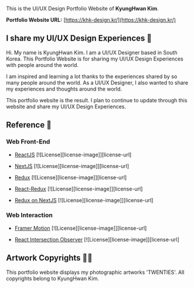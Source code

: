 This is the UI/UX Design Portfolio Website of **KyungHwan Kim**.

**Portfolio Website URL:**
[https://khk-design.kr/](https://khk-design.kr/)

## I share my UI/UX Design Experiences 🙌

Hi. My name is KyungHwan Kim. I am a UI/UX Designer based in South Korea. This Portfolio Website is for sharing my UI/UX Design Experiences with people around the world.

I am inspired and learning a lot thanks to the experiences shared by so many people around the world. As a UI/UX Designer, I also wanted to share my experiences and thoughts around the world.

This portfolio website is the result. I plan to continue to update through this website and share my UI/UX Design Experiences.

## Reference 🙏

### Web Front-End

- [ReactJS](https://github.com/facebook/react) [![License][license-image]][license-url]

- [NextJS](https://github.com/vercel/next.js/) [![License][license-image]][license-url]

- [Redux](https://github.com/reduxjs/redux) [![License][license-image]][license-url]

- [React-Redux](https://github.com/reduxjs/react-redux) [![License][license-image]][license-url]

- [Redux on NextJS](https://github.com/vercel/next.js/tree/canary/examples/with-redux) [![License][license-image]][license-url]

### Web Interaction

- [Framer Motion](https://github.com/framer/motion) [![License][license-image]][license-url]

- [React Intersection Observer](https://github.com/thebuilder/react-intersection-observer) [![License][license-image]][license-url]

## Artwork Copyrights 👨‍⚖️

This portfolio website displays my photographic artworks 'TWENTIES'. All copyrights belong to KyungHwan Kim.
